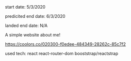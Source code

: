 
start date: 
5/3/2020

predicited end date:
6/3/2020

landed end date:
N/A

A simple website about me!

https://coolors.co/020300-f0edee-484349-28262c-85c7f2

used tech:
react
react-router-dom
booststrap/reactstrap
